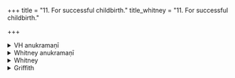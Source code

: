 +++
title = "11. For successful childbirth."
title_whitney = "11. For successful childbirth."

+++

<details><summary>VH anukramaṇī</summary>

नारी–सुखप्रसूतिः।  
१-६ अथर्वा। पूषा, अर्यमा, वेधाः, दिशः, देवाः। पङ्क्तिः, २ अनुष्टुप्, ३ चतुष्पदोष्णिग्गर्भा ककुम्मत्यनुष्टुप्, ४-६ पथ्यापङ्क्तिः।
</details>

<details><summary>Whitney anukramaṇī</summary>

[Atharvan.—ṣadṛcam. pāuṣṇam. pān̄ktam: 2. anuṣṭubh; 3. 4-p. uṣṇiggarbhā kakummaty anuṣṭubh; 4-6. pathyapan̄kti.]
</details>



<details><summary>Whitney</summary>

### Comment
Verses 2-4 occur together in Pāipp. i., 5 and 6 in xx., but at different points. In Kāuś. (33. 1) it is quoted at the beginning of a long and intricate ceremony (filling the whole section) for safe delivery, the first of the strīkarmāṇi or 'women's rites'; its details have nothing to do with the text of the hymn, and cast no light upon the latter's difficulties. The Anukr. add to the author's name: anena mantroktān aryamādidevān nārīsukhaprasavāyā 'bhiṣṭūye 'ṣṭaṁ ca sarvābhir aprārthayat.


### Translations
Translated: Weber, iv. 404; Ludwig, p. 478; Griffith, i. 14 and 473; Bloomfield, 99, 242.—Discussed: Roth, Ueber den Atharva-veda, p. 15.
</details>

<details><summary>Griffith</summary>

A charm to be used at child-birth
</details>
